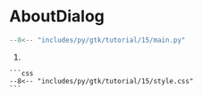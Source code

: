 # AboutDialog

```py
--8<-- "includes/py/gtk/tutorial/15/main.py"
```

1.  

    ```css
    --8<-- "includes/py/gtk/tutorial/15/style.css"
    ```
